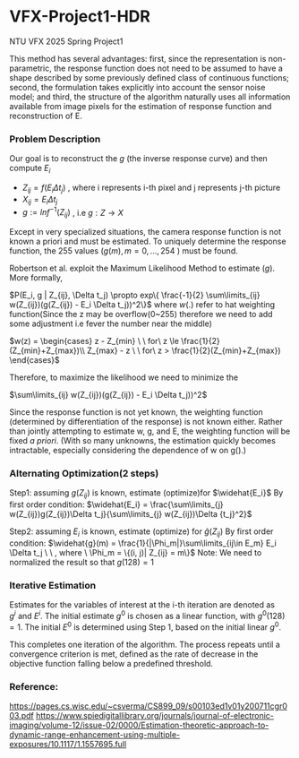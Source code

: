 # VFX-Project1-HDR
NTU VFX 2025 Spring Project1
 
This method has several advantages: first, since the representation is non-parametric, the response function does not need to be assumed to have a shape described by some previously defined class of continuous functions; second, the formulation takes explicitly into account the sensor noise model; and third, the structure of the algorithm naturally uses all information available from image pixels for the estimation of response function and reconstruction of E.
### Problem Description
Our goal is to reconstruct the $g$ (the inverse response curve) and then compute $E_i$  
* $Z_{ij} = f(E_i {\Delta} t_j)$ , where i represents i-th pixel and j represents j-th picture 
* $X_{ij} = E_i {\Delta} t_j$ 
* $g:= ln f^{-1}(Z_{ij})$  , i.e $g: Z \to X$

Except in very specialized situations, the camera response function is not known a priori and must be estimated. To uniquely determine the response function, the 255 values ($g(m), m=0,…,254$ ) must be found.

Robertson et al. exploit the Maximum Likelihood Method to estimate ($g$). More formally,
	
$P(E_i, g | Z_{ij}, \Delta t_j) \propto exp\{ \frac{-1}{2} \sum\limits_{ij} w(Z_{ij})(g(Z_{ij}) - E_i \Delta t_j))^2\}$
where $w(.)$ refer to hat weighting function(Since the z may be overflow(0~255) therefore we need to add some  adjustment i.e fever the number near the middle)

$w(z) = \begin{cases} z - Z_{min} \ \ for\ z \le \frac{1}{2}(Z_{min}+Z_{max})\\ Z_{max} - z \ \ for\ z > \frac{1}{2}(Z_{min}+Z_{max}) \end{cases}$
	
Therefore, to maximize the likelihood we need to minimize the 
	
$\sum\limits_{ij} w(Z_{ij})(g(Z_{ij}) - E_i \Delta t_j))^2$

Since the response function is not yet known, the weighting function (determined by differentiation of the response) is not known either. Rather than jointly attempting to estimate w, g, and E, the weighting function will be fixed _a priori_. (With so many unknowns, the estimation quickly becomes intractable, especially considering the dependence of w on g().)

### Alternating Optimization(2 steps)

Step1: assuming $g(Z_{ij})$ is known, estimate (optimize)for $\widehat{E_i}$
	By first order condition:
		$\widehat{E_i} = \frac{\sum\limits_{j} w(Z_{ij})g(Z_{ij})\Delta t_j}{\sum\limits_{j} w(Z_{ij})\Delta {t_j}^2}$

Step2:  assuming $E_i$ is known, estimate (optimize) for $\widehat{g}(Z_{ij})$
	By first order condition:
		$\widehat{g}(m) = \frac{1}{|\Phi_m|}\sum\limits_{ij\in E_m} E_i \Delta t_j \ \ , where \ \Phi_m = \{(i, j)| Z_{ij} = m\}$
	Note: We need to normalized the result so that
		$g(128) = 1$

### Iterative Estimation
Estimates for the variables of interest at the i-th iteration are denoted as $g^i$ and $E^i$. The initial estimate $g^0$ is chosen as a linear function, with $g^0(128) = 1$. The initial $E^0$  is determined using Step 1, based on the initial linear $g^0$.

This completes one iteration of the algorithm. The process repeats until a convergence criterion is met, defined as the rate of decrease in the objective function falling below a predefined threshold.

### Reference:
https://pages.cs.wisc.edu/~csverma/CS899_09/s00103ed1v01y200711cgr003.pdf
https://www.spiedigitallibrary.org/journals/journal-of-electronic-imaging/volume-12/issue-02/0000/Estimation-theoretic-approach-to-dynamic-range-enhancement-using-multiple-exposures/10.1117/1.1557695.full
